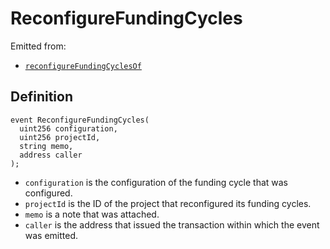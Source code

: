 # ReconfigureFundingCycles

Emitted from:

* [`reconfigureFundingCyclesOf`](/protocol/api/contracts/or-controllers/jbcontroller/write/reconfigurefundingcyclesof.md)

## Definition

```solidity
event ReconfigureFundingCycles(
  uint256 configuration,
  uint256 projectId,
  string memo,
  address caller
);
```

* `configuration` is the configuration of the funding cycle that was configured.
* `projectId` is the ID of the project that reconfigured its funding cycles.
* `memo` is a note that was attached.
* `caller` is the address that issued the transaction within which the event was emitted.
